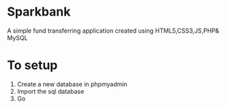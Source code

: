 # Sparkbank
A simple fund transferring application created using HTML5,CSS3,JS,PHP& MySQL

# To setup
1. Create a new database in phpmyadmin
2. Import the sql database
3. Go
